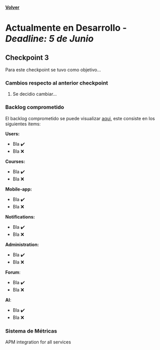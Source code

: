 [**Volver**](../README.md)

# Actualmente en Desarrollo - *Deadline: 5 de Junio*

## Checkpoint 3

Para este checkpoint se tuvo como objetivo...

### Cambios respecto al anterior checkpoint

1. Se decidio cambiar...

### Backlog comprometido

El backlog comprometido se puede visualizar [aqui](https://github.com/orgs/ClassConnect-org/projects/1/views/2), este consiste en los siguientes items:

**Users:**

- Bla ✔️
- Bla ❌

**Courses:**

- Bla ✔️
- Bla ❌
  
**Mobile-app:**

- Bla ✔️
- Bla ❌

**Notifications:**

- Bla ✔️
- Bla ❌

**Administration:**

- Bla ✔️
- Bla ❌

**Forum**:
- Bla ✔️
- Bla ❌

**AI**:
- Bla ✔️
- Bla ❌

### Sistema de Métricas

APM integration for all services
